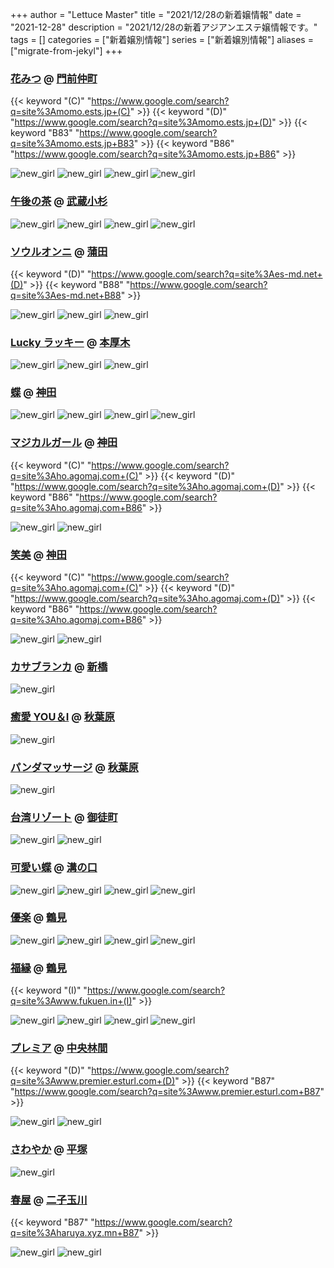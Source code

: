 +++
author = "Lettuce Master"
title = "2021/12/28の新着嬢情報"
date = "2021-12-28"
description = "2021/12/28の新着アジアンエステ嬢情報です。"
tags = []
categories = ["新着嬢別情報"]
series = ["新着嬢別情報"]
aliases = ["migrate-from-jekyl"]
+++
### [花みつ](https://momo.ests.jp/) @ [門前仲町](/post/monzennakacho)
{{< keyword "(C)" "https://www.google.com/search?q=site%3Amomo.ests.jp+(C)" >}} {{< keyword "(D)" "https://www.google.com/search?q=site%3Amomo.ests.jp+(D)" >}} {{< keyword "B83" "https://www.google.com/search?q=site%3Amomo.ests.jp+B83" >}} {{< keyword "B86" "https://www.google.com/search?q=site%3Amomo.ests.jp+B86" >}} 

![new_girl](https://momo.ests.jp/photos/sites/38/2021/12/2021122704333193.jpg)
![new_girl](https://momo.ests.jp/photos/sites/38/2021/12/2021122704333193.jpg_320X480.jpg)
![new_girl](https://momo.ests.jp/photos/sites/38/2021/12/2021122704385425.jpg)
![new_girl](https://momo.ests.jp/photos/sites/38/2021/12/2021122704385425.jpg_320X480.jpg)
### [午後の茶](http://rlx-es.com/) @ [武蔵小杉](/post/musashikosugi)


![new_girl](https://i.imgur.com/1sFvUcr.jpeg)
![new_girl](https://i.imgur.com/h1cwq4R.jpeg)
![new_girl](https://i.imgur.com/Lv6db3n.jpeg)
![new_girl](https://i.imgur.com/qfivKF0.jpeg)
### [ソウルオンニ](https://es-md.net/) @ [蒲田](/post/kamata)
{{< keyword "(D)" "https://www.google.com/search?q=site%3Aes-md.net+(D)" >}} {{< keyword "B88" "https://www.google.com/search?q=site%3Aes-md.net+B88" >}} 

![new_girl](https://es-md.net/staff/ai/1s.jpg)
![new_girl](https://es-md.net/staff/eri/list.jpg)
![new_girl](https://es-md.net/staff/eri/new.jpg)
### [Lucky ラッキー](http://biretuip.xyz/) @ [本厚木](/post/honatsugi)


![new_girl](https://i.imgur.com/VYlk6eh.jpeg)
![new_girl](https://i.imgur.com/HKcsmeO.jpeg)
![new_girl](https://i.imgur.com/zHdG0Bu.jpeg)
### [蝶](http://chou-massage.work/) @ [神田](/post/kanda)


![new_girl](https://i.imgur.com/5o6klTG.jpeg)
![new_girl](https://i.imgur.com/y6dsShi.jpeg)
![new_girl](https://i.imgur.com/e93omVK.jpeg)
![new_girl](https://i.imgur.com/IT7RSgs.jpeg)
### [マジカルガール](http://ho.agomaj.com/) @ [神田](/post/kanda)
{{< keyword "(C)" "https://www.google.com/search?q=site%3Aho.agomaj.com+(C)" >}} {{< keyword "(D)" "https://www.google.com/search?q=site%3Aho.agomaj.com+(D)" >}} {{< keyword "B86" "https://www.google.com/search?q=site%3Aho.agomaj.com+B86" >}} 

![new_girl](https://i.imgur.com/Rn3HB8T.jpeg)
![new_girl](https://i.imgur.com/nnaLexG.jpeg)
### [笑美](http://ho.agomaj.com/) @ [神田](/post/kanda)
{{< keyword "(C)" "https://www.google.com/search?q=site%3Aho.agomaj.com+(C)" >}} {{< keyword "(D)" "https://www.google.com/search?q=site%3Aho.agomaj.com+(D)" >}} {{< keyword "B86" "https://www.google.com/search?q=site%3Aho.agomaj.com+B86" >}} 

![new_girl](https://i.imgur.com/V0PH9Oa.jpeg)
![new_girl](https://i.imgur.com/qDuztkF.jpeg)
### [カサブランカ](http://romantic-est.info/) @ [新橋](/post/sinbashi)


![new_girl](https://i.imgur.com/8ozimS2.jpeg)
### [癒愛 YOU＆I](http://yu-ai.work/) @ [秋葉原](/post/akihabara)


![new_girl](https://i.imgur.com/AWwDNs2.jpeg)
### [パンダマッサージ](https://yumegokochi1.com/) @ [秋葉原](/post/akihabara)


![new_girl](https://yumegokochi1.com/_src/104446/img20161226093610878507_20190801112525642.jpg)
### [台湾リゾート](http://taiwan-resort.com/) @ [御徒町](/post/okachimachi)


![new_girl](https://i.imgur.com/zF3uBDK.jpeg)
![new_girl](https://i.imgur.com/qNcSX3C.jpeg)
### [可愛い蝶](http://es-healing.com/) @ [溝の口](/post/mizonoguchi)


![new_girl](https://i.imgur.com/uIitNZK.jpeg)
![new_girl](https://i.imgur.com/90BGK6z.jpeg)
![new_girl](https://i.imgur.com/hKBOXnT.jpeg)
![new_girl](https://i.imgur.com/IdqOl5U.jpeg)
### [優楽](https://tksakura.xyz/) @ [鶴見](/post/tsurumi)


![new_girl](https://tksakura.xyz/_src/62344721/wechatimg129_20211227164422797.jpg)
![new_girl](https://tksakura.xyz/_src/62344722/wechatimg129_20211227164422797.jpg)
![new_girl](https://tksakura.xyz/_src/62344841/wechatimg129_20211227164422797.jpg)
![new_girl](https://tksakura.xyz/_src/62344842/wechatimg129_20211227164422797.jpg)
### [福縁](https://www.fukuen.in/) @ [鶴見](/post/tsurumi)
{{< keyword "(I)" "https://www.google.com/search?q=site%3Awww.fukuen.in+(I)" >}} 

![new_girl](https://www.fukuen.in/img/girl/list/slist262509b4f3a67da2780fb6ec0fb0e3fc78.jpg)
![new_girl](https://www.fukuen.in/img/girl/list/swest262509b4f3a67da2780fb6ec0fb0e3fc78.jpg)
![new_girl](https://www.fukuen.in/img/girl/main/smain2612509b4f3a67da2780fb6ec0fb0e3fc78.jpg)
![new_girl](https://www.fukuen.in/img/girl/main/smain2622509b4f3a67da2780fb6ec0fb0e3fc78.jpg)
### [プレミア](http://www.premier.esturl.com/) @ [中央林間](/post/chuorinkan)
{{< keyword "(D)" "https://www.google.com/search?q=site%3Awww.premier.esturl.com+(D)" >}} {{< keyword "B87" "https://www.google.com/search?q=site%3Awww.premier.esturl.com+B87" >}} 

![new_girl](https://i.imgur.com/hoWLIQ8.jpeg)
![new_girl](https://i.imgur.com/lnwyRwh.jpeg)
### [さわやか](http://hiratsuka-est.com/) @ [平塚](/post/hiratsuka)


![new_girl](https://i.imgur.com/P9NZ0S6.jpeg)
### [春屋](https://haruya.xyz.mn/) @ [二子玉川](/post/futakotamagawa)
{{< keyword "B87" "https://www.google.com/search?q=site%3Aharuya.xyz.mn+B87" >}} 

![new_girl](https://haruya.xyz.mn/photos/sites/59/2021/12/2021122801231430.jpg)
![new_girl](https://haruya.xyz.mn/photos/sites/59/2021/12/2021122801231430.jpg_300X450.jpg)
